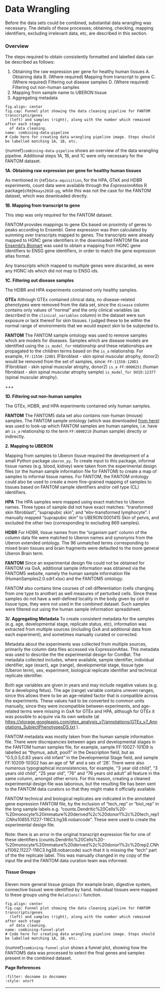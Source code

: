 <!-- #region -->
# Data Wrangling
Before the data sets could be combined, substantial data wrangling was necessary. The details of these processes; obtaining, checking, mapping identifiers, excluding irrelevant data, etc, are described in this section.
### Overview
The steps required to obtain consistently formatted and labelled data can be described as follows:
1. Obtaining the raw expression per gene for healthy human tissues
    A. Obtaining data
    B. (Where required) Mapping from transcript to gene
    C. (Where required) Filtering out disease samples
    D. (Where required) Filtering out non-human samples
2. Mapping from sample name to UBERON tissue
3. Aggregating metadata
```{code-cell}
fig.align: center
fig.cap: Funnel plot showing the data cleaning pipeline for FANTOM transcripts/genes
  (left) and samples (right), along with the number which remained after each stage
  of data cleaning.
name: combining-data-pipeline
# Code here for creating data wrangling pipeline image. Steps should be labelled matching 1A, 1B, etc.
```

{numref}`combining-data-pipeline` shows an overview of the data wrangling pipeline. Additional steps 1A, 1B, and 1C were only necessary for the FANTOM dataset.

**1A\. Obtaining raw expression per gene for healthy human tissues**

As mentioned in {ref}`data-aquisition`, for the HPA, GTeX and HDBR experiments, count data were available through the *ExpressionAtlas* R package{cite}`Keays2018-pg`, while this was not the case for the FANTOM dataset, which was downloaded directly. 

**1B\. Mapping from transcript to gene** 

This step was only required for the FANTOM dataset.

FANTOM provides mappings to gene IDs based on proximity of genes to peaks according to Ensembl. Gene expression was then calculated by summing over transcripts mapped to genes. The transcripts were already mapped to HGNC gene identifiers in the downloaded FANTOM file and [Ensembl’s Biomart](https://www.ensembl.org/biomart) was used to obtain a mapping from HGNC gene identifiers to ENSG gene identifiers, in order to match the gene expression atlas format. 

Any transcripts which mapped to multiple genes were discarded, as were any HGNC ids which did not map to ENSG ids.

**1C\. Filtering out disease samples**

The HDBR and HPA experiments contained only healthy samples. 

**GTEx**
Although GTEx contained clinical data, no disease-related phenotypes were removed from the data set, since the `disease` column contains only values of “normal” and the only clinical variables (as described in the `clinical_variables` column) in the dataset were sun exposure or lack thereof for skin tissues. I judged these to be within the normal range of environments that we would expect skin to be subjected to.

**FANTOM**
The FANTOM sample ontology was used to remove samples which are models for diseases. Samples which are disease models are identified using the `is_model_for` relationship and these relationships are propagated to the children terms based on the `is_a` relationship. For example, `FF:11558-120D1` (Fibroblast - skin spinal muscular atrophy, donor2) would be removed from the set of samples, since:
`FF:11558-120D1` (Fibroblast - skin spinal muscular atrophy, donor2) `is_a FF:0000251` (human fibroblast - skin spinal muscular atrophy sample) `is_model_for DOID:12377` (spinal muscular atrophy).

+++

**1D\. Filtering out non-human samples**

The GTEx, HDBR, and HPA experiments contained only human samples. 

**FANTOM**
The FANTOM5 data set also contains non-human (mouse) samples. The FANTOM sample ontology (which was downloaded [from here](http://fantom.gsc.riken.jp/5/datafiles/latest/extra/Ontology/ff-phase2-170801.obo.txt)) was used to look-up which FANTOM samples are human samples, i.e. have an `is_a` relationship to the term `FF:0000210` (human sample) directly or indirectly. 

**2\. Mapping to UBERON**

Mapping from samples to Uberon tissue required the development of a small Python package `uberon_py`. To create input to this package, informal tissue names (e.g. blood, kidney) were taken from the experimental design files (or the human sample information file for FANTOM) to create a map of samples to informal tissue names. For FANTOM, the FANTOM ontology could also be used to create a more fine-grained mapping of samples to tissues based on FANTOM sample identifiers and/or cell type (CL) identifiers.

**HPA**
The HPA samples were mapped using exact matches to Uberon names. Three types of sample did not have exact matches: “transformed skin fibroblast”, “suprapubic skin”, and “ebv-transformed lymphocyte”. I manually mapped “suprapubic skin” to UBERON:0001415 Skin of pelvis, and excluded the other two (corresponding to excluding 869 samples). 

**HDBR**
For HDBR, tissue names from the “organism part’ column of the column data file were matched to Uberon names and synonyms from the Uberon extended ontology. The 96 unmatched terms corresponding to mixed brain tissues and brain fragments were defaulted to the more general Uberon Brain term. 

**FANTOM**
Since an experimental design file could not be obtained for FANTOM via GxA, additional sample information was obtained via the FANTOM5 website, namely the human sample information file (HumanSamples2.0.sdrf.xlsx) and the FANTOM5 ontology.

FANTOM also contains time courses of cell differentiation (cells changing from one type to another) as well measures of perturbed cells. Since these samples do not have a well-defined locality in the body given by cell or tissue type, they were not used in the combined dataset. Such samples were filtered out using the human sample information spreadsheet.

**3/. Aggregating Metadata**
To create consistent metadata for the samples (e.g. age, developmental stage, replicate status, etc), information was extracted from multiple sources (including GxA and additional data from each experiment), and sometimes manually curated or corrected. 

Metadata about the experiments was collected from multiple sources, primarily the column data files accessed via ExpressionAtlas. This metadata was used to describe the the experimental design for ComBat. The metadata collected includes, where available, sample identifier, individual identifier, age (exact), age (range), developmental stage, tissue type (Uberon term), sex, experiment, biological replicate identifier and technical replicate identifier. 

Both age variables are given in years and may include negative values (e.g. for a developing fetus). The age (range) variable contains uneven ranges, since this allows there to be an age-related factor that is compatible across the experiments. These values had to be converted to common units manually, since they were incompatible between experiments, and age-related terms were missing in GxA for GTEx and HPA, although for GTEx it was possible to acquire via its own website (at https://storage.googleapis.com/gtex_analysis_v7/annotations/GTEx_v7_Annotations_SubjectPhenotypesDS.txt ).

FANTOM metadata was mostly taken from the human sample information file. There were discrepancies between ages and developmental stages in the FANTOM human samples file, for example, sample FF:10027-101D9	is labelled as “thymus, adult, pool1” in the Description field, but as “0.5,0.5,0.83 years old infant” in the Developmental Stage field, and sample FF:10209-103G2 has an age of ‘M’ and a sex of ‘28’. There were also numerous typographical inconsistencies, for example, “3 year old child”, “3 years old child”, “25 year old”, “76” and “76 years old adult” all feature in the same column, amongst other errors. For this reason, creating a cleaned experimental design file was laborious, but the resulting file has been sent to the FANTOM data curators so that they might make it officially available.

FANTOM technical and biological replicates are indicated in the annotated gene expression FANTOM file, by the inclusion of “tech_rep” or “biol_rep” in the long sample labels e.g. “counts.Dendritic%20Cells%20-%20monocyte%20immature%20derived%2c%20donor1%2c%20tech_rep1.CNhs10855.11227-116C3.hg38.nobarcode”. These were used to create the experimental design file. 

Note: there is an error in the original transcript expression file for one of these identifiers (counts.Dendritic%20Cells%20-%20monocyte%20immature%20derived%2c%20donor1%2c%20rep2.CNhs11062.11227-116C3.hg38.nobarcode) such that it is missing the “tech” part of the the replicate label. This was manually changed in my copy of the input file and the FANTOM data curation team was informed.

##### Tissue Groups
Eleven more general tissue groups (for example brain, digestive system, connective tissue) were identified by hand. Individual tissues were mapped to these groups using the `Relations()` function. 


```{code-cell}
fig.align: center
fig.cap: Funnel plot showing the data cleaning pipeline for FANTOM transcripts/genes
  (left) and samples (right), along with the number which remained after each stage
  of data cleaning.
name: combining-funnel-plot
# Code here for creating data wrangling pipeline image. Steps should be labelled matching 1A, 1B, etc.
```

{numref}`combining-funnel-plot` shows a funnel plot, showing how the FANTOM5 data was processed to select the final genes and samples present in the combined dataset. 

**Page References**

```{bibliography} /_bibliography/references.bib
:filter: docname in docnames
:style: unsrt
```
---
<!-- #endregion -->
```python

```

